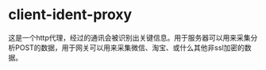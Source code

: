 client-ident-proxy
==================

这是一个http代理，经过的通讯会被识别出关键信息。用于服务器可以用来采集分析POST的数据，用于网关可以用来采集微信、淘宝、或什么其他非ssl加密的数据。
